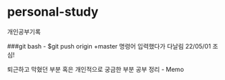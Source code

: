 # personal-study
개인공부기록

###git bash - $git push origin +master 명령어 입력했다가 다날림 22/05/01 조심!

퇴근하고 막혔던 부분 혹은 개인적으로 궁금한 부분 공부 정리 - Memo
